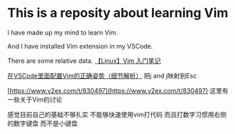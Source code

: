 # This is a reposity about learning Vim
I have made up my mind to learn Vim.

And I have installed Vim extension in my VSCode.

There are some relative data.
[【Linux】Vim 入门笔记](https://imageslr.com/2021/vim.html)

[在VSCode里面配置Vim的正确姿势（细节解析）](https://zhuanlan.zhihu.com/p/188499395) 把j and j映射到Esc

[https://www.v2ex.com/t/830497](https://www.v2ex.com/t/830497)  这里有一些关于Vim的讨论

感觉目前自己的基础不够扎实 不能够快速使用vim打代码 而且打数字习惯用右侧的数字键盘 而不是小键盘